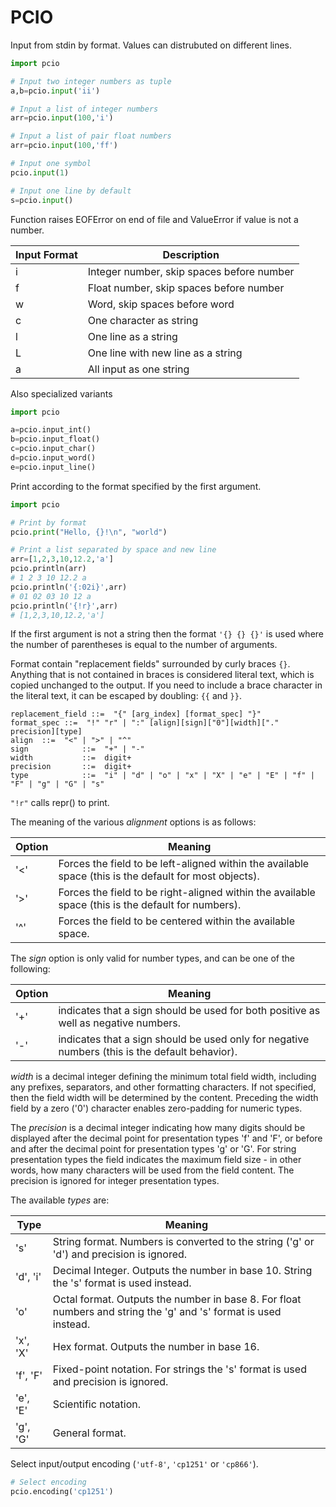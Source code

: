 # PCIO

Input from stdin by format. Values can distrubuted on different lines.

``` python
import pcio

# Input two integer numbers as tuple
a,b=pcio.input('ii')

# Input a list of integer numbers
arr=pcio.input(100,'i')

# Input a list of pair float numbers
arr=pcio.input(100,'ff')

# Input one symbol
pcio.input(1)

# Input one line by default
s=pcio.input()
```
Function raises EOFError on end of file and ValueError if value is not a number.

Input Format|Description
--|--
i | Integer number, skip spaces before number
f | Float number, skip spaces before number
w | Word, skip spaces before word
c | One character as string
l | One line as a string
L | One line with new line as a string
a | All input as one string


Also specialized variants

``` python
import pcio

a=pcio.input_int()
b=pcio.input_float()
c=pcio.input_char()
d=pcio.input_word()
e=pcio.input_line()
```

Print according to the format specified by the first argument.

``` python
import pcio

# Print by format
pcio.print("Hello, {}!\n", "world")

# Print a list separated by space and new line
arr=[1,2,3,10,12.2,'a']
pcio.println(arr)
# 1 2 3 10 12.2 a
pcio.println('{:02i}',arr) 
# 01 02 03 10 12 a
pcio.println('{!r}',arr)
# [1,2,3,10,12.2,'a']
```

If the first argument is not a string then the format ``'{} {} {}'`` is used where the number of parentheses is equal to the number of arguments.

Format contain "replacement fields" surrounded by curly braces ``{}``.
Anything that is not contained in braces is considered literal text, which is copied unchanged to the output. 
If you need to include a brace character in the literal text, it can be escaped by doubling: ``{{`` and ``}}``.

```
replacement_field ::=  "{" [arg_index] [format_spec] "}"
format_spec ::=  "!" "r" | ":" [align][sign]["0"][width]["." precision][type]
align  ::=  "<" | ">" | "^"
sign            ::=  "+" | "-"
width           ::=  digit+
precision       ::=  digit+
type            ::=  "i" | "d" | "o" | "x" | "X" | "e" | "E" | "f" | "F" | "g" | "G" | "s"
```

``"!r"`` calls repr() to print.

The meaning of the various *alignment* options is as follows:

Option|Meaning
--|--
'<' | Forces the field to be left-aligned within the available space (this is the default for most objects).
'>'|Forces the field to be right-aligned within the available space (this is the default for numbers).
'^'|Forces the field to be centered within the available space.


The *sign* option is only valid for number types, and can be one of the following:

Option|Meaning
--|--
'+'| indicates that a sign should be used for both positive as well as negative numbers.
'-'| indicates that a sign should be used only for negative numbers (this is the default behavior).

*width* is a decimal integer defining the minimum total field width, including any prefixes, separators, and other formatting characters. If not specified, then the field width will be determined by the content.
Preceding the width field by a zero ('0') character enables zero-padding for numeric types.

The *precision* is a decimal integer indicating how many digits should be displayed after the 
decimal point for presentation types 'f' and 'F', or before and after the decimal point 
for presentation types 'g' or 'G'. 
For string presentation types the field indicates the maximum field size - in other words, how many
characters will be used from the field content. The precision is ignored for integer presentation types.

The available *types* are:

Type|Meaning
--|--
's'| String format. Numbers is converted to the string ('g' or 'd') and precision is ignored.
'd', 'i' | Decimal Integer. Outputs the number in base 10. String the 's' format is used instead.
'o' | Octal format. Outputs the number in base 8. For float numbers and string the 'g' and 's' format is used instead.
'x', 'X' | Hex format. Outputs the number in base 16. 
'f', 'F' | Fixed-point notation. For strings the 's' format is used and precision is ignored.
'e', 'E' | Scientific notation.
'g', 'G' | General format.

Select input/output encoding (``'utf-8'``, ``'cp1251'`` or ``'cp866'``).

``` python
# Select encoding 
pcio.encoding('cp1251')
```
